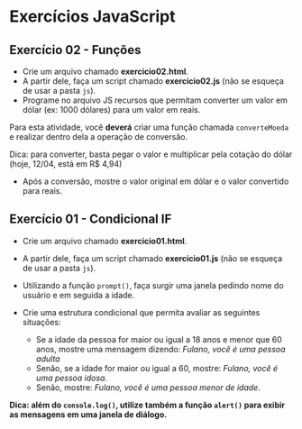 # Exercícios JavaScript

## Exercício 02 - Funções

- Crie um arquivo chamado **exercicio02.html**.
- A partir dele, faça um script chamado **exercicio02.js** (não se esqueça de usar a pasta `js`).
- Programe no arquivo JS recursos que permitam converter um valor em dólar (ex: 1000 dólares) para um valor em reais.

Para esta atividade, você **deverá** criar uma função chamada `converteMoeda` e realizar dentro dela a operação de conversão.

Dica: para converter, basta pegar o valor e multiplicar pela cotação do dólar (hoje, 12/04, está em R$ 4,94)

- Após a conversão, mostre o valor original em dólar e o valor convertido para reais.



## Exercício 01 - Condicional IF

- Crie um arquivo chamado **exercicio01.html**.
- A partir dele, faça um script chamado **exercicio01.js** (não se esqueça de usar a pasta `js`).
- Utilizando a função `prompt()`, faça surgir uma janela pedindo nome do usuário e em seguida a idade.
- Crie uma estrutura condicional que permita avaliar as seguintes situações:

    - Se a idade da pessoa for maior ou igual a 18 anos e menor que 60 anos, mostre uma mensagem dizendo: *Fulano, você é uma pessoa adulta*
    - Senão, se a idade for maior ou igual a 60, mostre: *Fulano, você é uma pessoa idosa.*
    - Senão, mostre: *Fulano, você é uma pessoa menor de idade.*

**Dica: além do `console.log()`, utilize também a função `alert()` para exibir as mensagens em uma janela de diálogo.**

